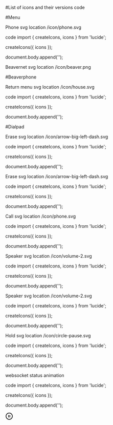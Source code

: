 #List of icons and their versions code

#Menu

Phone
svg location /icon/phone.svg

code
import { createIcons, icons } from 'lucide';

createIcons({ icons });

document.body.append('<i data-lucide="phone"></i>');

Beavernet
svg location /icon/beaver.png

#Beaverphone

Return menu
svg location /icon/house.svg

code
import { createIcons, icons } from 'lucide';

createIcons({ icons });

document.body.append('<i data-lucide="house"></i>');  

#Dialpad

Erase
svg location /icon/arrow-big-left-dash.svg

code
import { createIcons, icons } from 'lucide';

createIcons({ icons });

document.body.append('<i data-lucide="arrow-big-left-dash"></i>');

Erase
svg location /icon/arrow-big-left-dash.svg

code
import { createIcons, icons } from 'lucide';

createIcons({ icons });

document.body.append('<i data-lucide="arrow-big-left-dash"></i>');

Call
svg location /icon/phone.svg

code
import { createIcons, icons } from 'lucide';

createIcons({ icons });

document.body.append('<i data-lucide="phone"></i>');

Speaker
svg location /icon/volume-2.svg

code
import { createIcons, icons } from 'lucide';

createIcons({ icons });

document.body.append('<i data-lucide="volume-2"></i>');

Speaker
svg location /icon/volume-2.svg

code
import { createIcons, icons } from 'lucide';

createIcons({ icons });

document.body.append('<i data-lucide="volume-2"></i>');

Hold
svg location /icon/circle-pause.svg

code
import { createIcons, icons } from 'lucide';

createIcons({ icons });

document.body.append('<i data-lucide="circle-pause"></i>'); 

websocket status animation

code
import { createIcons, icons } from 'lucide';

createIcons({ icons });

document.body.append('<i data-lucide="chevrons-left-right-ellipsis"></i>');  

<svg xmlns="http://www.w3.org/2000/svg" width="24" height="24" viewBox="0 0 24 24" fill="none" stroke="currentColor" stroke-width="2" stroke-linecap="round" stroke-linejoin="round" class="lucide lucide-circle-pause-icon lucide-circle-pause"><circle cx="12" cy="12" r="10"/><line x1="10" x2="10" y1="15" y2="9"/><line x1="14" x2="14" y1="15" y2="9"/></svg>









